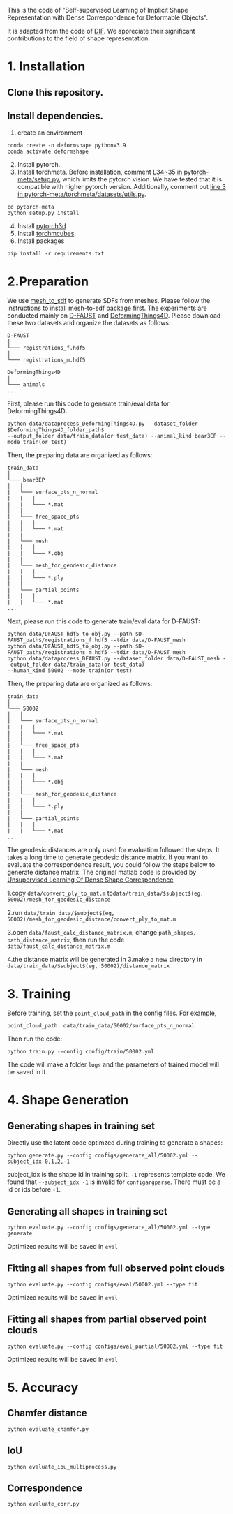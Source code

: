 This is the code of "Self-supervised Learning of Implicit Shape Representation with Dense Correspondence for Deformable Objects".

It is adapted from the code of [DIF](https://github.com/microsoft/DIF-Net). We appreciate their significant contributions to the field of shape representation.

# 1. Installation
## Clone this repository.

## Install dependencies.
1. create an environment
```
conda create -n deformshape python=3.9
conda activate deformshape
```
2. Install pytorch.
3. Install torchmeta. Before installation, comment [L34~35 in 
pytorch-meta/setup.py](https://github.com/tristandeleu/pytorch-meta/blob/d55d89ebd47f340180267106bde3e4b723f23762/setup.py#L34), which limits the pytorch vision. We have tested that it is compatible with higher pytorch version.
Additionally, comment out [line 3 in pytorch-meta/torchmeta/datasets/utils.py](https://github.com/tristandeleu/pytorch-meta/blob/794bf82348fbdc2b68b04f5de89c38017d54ba59/torchmeta/datasets/utils.py#L3).
```
cd pytorch-meta
python setup.py install
```
4. Install [pytorch3d](https://github.com/facebookresearch/pytorch3d/blob/main/INSTALL.md)
5. Install [torchmcubes](https://github.com/tatsy/torchmcubes).
6. Install packages
```
pip install -r requirements.txt
```

# 2.Preparation
We use [mesh_to_sdf](https://github.com/marian42/mesh_to_sdf) to generate SDFs from meshes.
Please follow the instructions to install mesh-to-sdf package first.
The experiments are conducted mainly on [D-FAUST](https://dfaust.is.tue.mpg.de/) and [DeformingThings4D](https://github.com/rabbityl/DeformingThings4D).
Please download these two datasets and organize the datasets as follows:
```
D-FAUST
│
└─── registrations_f.hdf5
│
└─── registrations_m.hdf5
```
```
DeformingThings4D
│
└─── animals
...
```
First, please run this code to generate train/eval data for DeformingThings4D:
```
python data/dataprocess_DeformingThings4D.py --dataset_folder $DeformingThings4D_folder_path$ 
--output_folder data/train_data(or test_data) --animal_kind bear3EP --mode train(or test)
```
Then, the preparing data are organized as follows:
```
train_data
│
└─── bear3EP
│   │
|   └─── surface_pts_n_normal
|   |   |
|   |   └─── *.mat
│   |
|   └─── free_space_pts
|   |   |
|   |   └─── *.mat
|   |
|   └─── mesh
|   |   |
|   |   └─── *.obj
|   | 
|   └─── mesh_for_geodesic_distance
|   |   |
|   |   └─── *.ply
|   |
|   └─── partial_points
|   |   |
|   |   └─── *.mat
...
```
Next, please run this code to generate train/eval data for D-FAUST:
```
python data/DFAUST_hdf5_to_obj.py --path $D-FAUST_path$/registrations_f.hdf5 --tdir data/D-FAUST_mesh
python data/DFAUST_hdf5_to_obj.py --path $D-FAUST_path$/registrations_m.hdf5 --tdir data/D-FAUST_mesh
python data/dataprocess_DFAUST.py --dataset_folder data/D-FAUST_mesh --output_folder data/train_data(or test_data)
--human_kind 50002 --mode train(or test)
```
Then, the preparing data are organized as follows:
```
train_data
│
└─── 50002
│   │
|   └─── surface_pts_n_normal
|   |   |
|   |   └─── *.mat
│   |
|   └─── free_space_pts
|   |   |
|   |   └─── *.mat
|   |
|   └─── mesh
|   |   |
|   |   └─── *.obj
|   | 
|   └─── mesh_for_geodesic_distance
|   |   |
|   |   └─── *.ply
|   |
|   └─── partial_points
|   |   |
|   |   └─── *.mat
...
```
The geodesic distances are only used for evaluation followed the steps. It takes a long time to generate geodesic distance matrix.
If you want to evaluate the correspondence result, you could follow the steps below to generate distance matrix.
The original matlab code is provided by [Unsupervised Learning Of Dense Shape Correspondence](https://github.com/OshriHalimi/unsupervised_learning_of_dense_shape_correspondence)
  

1.copy ```data/convert_ply_to_mat.m``` to```data/train_data/$subject$(eg, 50002)/mesh_for_geodesic_distance```

2.run ```data/train_data/$subject$(eg, 50002)/mesh_for_geodesic_distance/convert_ply_to_mat.m```

3.open ```data/faust_calc_distance_matrix.m```, change ```path_shapes, path_distance_matrix```, then run the code ```data/faust_calc_distance_matrix.m```

4.the distance matrix will be generated in 3.make a new directory in ```data/train_data/$subject$(eg, 50002)/distance_matrix```   
# 3. Training
Before training, set the `point_cloud_path` in the config files. For example,
```
point_cloud_path: data/train_data/50002/surface_pts_n_normal
```
Then run the code:
```
python train.py --config config/train/50002.yml
```
The code will make a folder `logs` and the parameters of trained model will be saved in it.
# 4. Shape Generation
## Generating shapes in training set
Directly use the latent code optimzed during training to generate a shapes:
```
python generate.py --config configs/generate_all/50002.yml --subject_idx 0,1,2,-1
```
subject_idx is the shape id in training split. `-1` represents template code. We found that `--subject_idx -1` is invalid for `configargparse`. There must be a id or ids before `-1`.
## Generating all shapes in training set
```
python evaluate.py --config configs/generate_all/50002.yml --type generate
```
Optimized results will be saved in `eval`

## Fitting all shapes from full observed point clouds
```
python evaluate.py --config configs/eval/50002.yml --type fit
```
Optimized results will be saved in `eval`

## Fitting all shapes from partial observed point clouds
```
python evaluate.py --config configs/eval_partial/50002.yml --type fit
```
Optimized results will be saved in `eval`


# 5. Accuracy
## Chamfer distance
```
python evaluate_chamfer.py
```
## IoU
```
python evaluate_iou_multiprocess.py
```

## Correspondence
```
python evaluate_corr.py
```